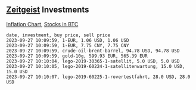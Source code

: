 ## [Zeitgeist](index.html) Investments

[Inflation Chart](https://inflationchart.com),
[Stocks in BTC](https://stonksinbtc.xyz/)

```
date, investment, buy price, sell price
2023-09-27 10:09:59, 1-EUR, 1.06 USD, 1.06 USD
2023-09-27 10:09:59, 1-EUR, 7.75 CNY, 7.75 CNY
2023-09-27 10:09:59, crude-oil-brent-barrel, 94.78 USD, 94.78 USD
2023-09-27 10:09:59, gold-10g, 599.93 EUR, 565.39 EUR
2023-09-27 10:10:04, lego-2019-30365-1-satellit, 5.0 USD, 5.0 USD
2023-09-27 10:10:05, lego-2019-60224-1-satellitenwartung, 15.0 USD, 15.0 USD
2023-09-27 10:10:07, lego-2019-60225-1-rovertestfahrt, 28.0 USD, 28.0 USD
```
